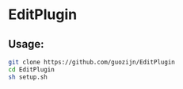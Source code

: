 # EditPlugin
## Usage:
```sh
git clone https://github.com/guozijn/EditPlugin
cd EditPlugin
sh setup.sh
```